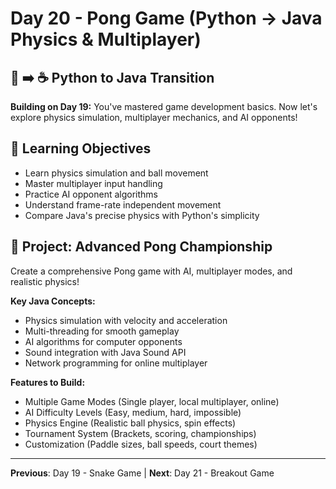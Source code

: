 # Day 20 - Pong Game (Python → Java Physics & Multiplayer)

## 🐍 ➡️ ☕ Python to Java Transition

**Building on Day 19:** You've mastered game development basics. Now let's explore physics simulation, multiplayer mechanics, and AI opponents!

## 🎯 Learning Objectives
- Learn physics simulation and ball movement
- Master multiplayer input handling
- Practice AI opponent algorithms
- Understand frame-rate independent movement
- Compare Java's precise physics with Python's simplicity

## 🚀 Project: Advanced Pong Championship
Create a comprehensive Pong game with AI, multiplayer modes, and realistic physics!

**Key Java Concepts:**
- Physics simulation with velocity and acceleration
- Multi-threading for smooth gameplay
- AI algorithms for computer opponents
- Sound integration with Java Sound API
- Network programming for online multiplayer

**Features to Build:**
- Multiple Game Modes (Single player, local multiplayer, online)
- AI Difficulty Levels (Easy, medium, hard, impossible)
- Physics Engine (Realistic ball physics, spin effects)
- Tournament System (Brackets, scoring, championships)
- Customization (Paddle sizes, ball speeds, court themes)

---
**Previous**: Day 19 - Snake Game | **Next**: Day 21 - Breakout Game
